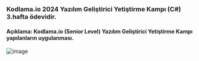 ### Kodlama.io 2024 Yazılım Geliştirici Yetiştirme Kampı (C#) 3.hafta ödevidir.
#### Açıklama: Kodlama.io (Senior Level) Yazılım Geliştirici Yetiştirme Kampı yapılanların uygulanması.
![image](https://github.com/MelihDincer/KodlamaIO2024_ThirdWeek_nArchitecture/assets/115299123/68f45702-1a90-471a-9777-4ab797ad6fb1)
